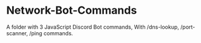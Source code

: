 # Network-Bot-Commands
A folder with 3 JavaScript Discord Bot commands, With /dns-lookup, /port-scanner, /ping commands. 
